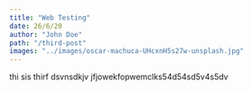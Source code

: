 ```yaml
---
title: "Web Testing"
date: 26/6/20
author: "John Doe"
path: "/third-post"
images: "../images/oscar-machuca-UHcxnH5s27w-unsplash.jpg"
---
```

thi sis thirf dsvnsdkjv jfjowekfopwemclks54d54sd5v4s5dv